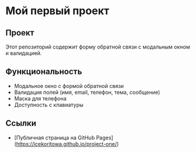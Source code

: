 # Мой первый проект

## Проект
Этот репозиторий содержит форму обратной связи с модальным окном и валидацией.

## Функциональность
- Модальное окно с формой обратной связи
- Валидация полей (имя, email, телефон, тема, сообщение)
- Маска для телефона
- Доступность с клавиатуры

## Ссылки
- [Публичная страница на GitHub Pages] (https://icekoritowa.github.io/project-one/)
<!-- Last update: 09/27/2025 19:44:20 -->

